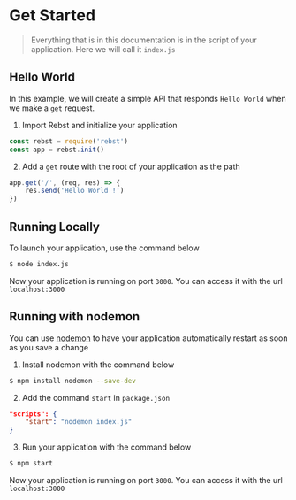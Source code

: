 # Get Started
> Everything that is in this documentation is in the script of your application. Here we will call it `index.js`

## Hello World

In this example, we will create a simple API that responds `Hello World` when we make a `get` request.

1. Import Rebst and initialize your application
```javascript
const rebst = require('rebst')
const app = rebst.init()
```

2. Add a `get` route with the root of your application as the path
```javascript
app.get('/', (req, res) => {
    res.send('Hello World !')
})
```

## Running Locally

To launch your application, use the command below
```bash
$ node index.js
```
Now your application is running on port `3000`. You can access it with the url `localhost:3000`

## Running with nodemon

You can use [nodemon](https://www.npmjs.com/package/nodemon) to have your application automatically restart as soon as you save a change

1. Install nodemon with the command below
```bash
$ npm install nodemon --save-dev
```

2. Add the command `start` in `package.json`
```json
"scripts": {
    "start": "nodemon index.js"
}
```

3. Run your application with the command below
```bash
$ npm start
```
Now your application is running on port `3000`. You can access it with the url `localhost:3000`